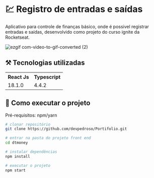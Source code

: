 # 💹 Registro de entradas e saídas

Aplicativo para controle de finanças básico, onde é possivel registrar entradas e saídas, desenvolvido como projeto do curso ignite da Rocketseat.

![ezgif com-video-to-gif-converted (2)](https://github.com/devpedroso/Portifolio/assets/47677411/574f9c48-7c7c-4057-851a-4e1a88bebd30)

## ⚒️ Tecnologias utilizadas
<table>
  <tr>
    <th>React Js</th>
    <th>Typescript</th>
  </tr>
  <tr>
    <td>18.1.0</td>
    <td>4.4.2</td>
  </tr>
</table>

## 🚀 Como executar o projeto
Pré-requisitos: npm/yarn

```bash
# clonar repositório
git clone https://github.com/devpedroso/Portifolio.git

# entrar na pasta do projeto front end
cd dtmoney

# instalar dependências
npm install

# executar o projeto
npm start
```
